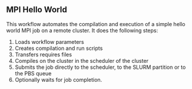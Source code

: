 ## MPI Hello World
This workflow automates the compilation and execution of a simple hello world MPI job on a remote cluster. It does the following steps:
1. Loads workflow parameters
2. Creates compilation and run scripts
3. Transfers requires files
4. Compiles on the cluster in the scheduler of the cluster
5. Submits the job directly to the scheduler, to the SLURM partition or to the PBS queue
6. Optionally waits for job completion.
